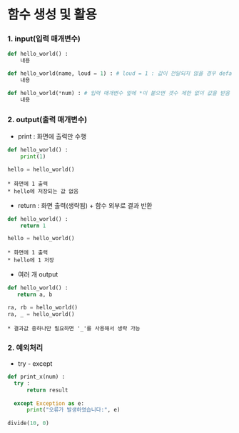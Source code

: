 # 함수 생성 및 활용

### 1. input(입력 매개변수)
```python
def hello_world() : 
    내용
```

```python
def hello_world(name, loud = 1) : # loud = 1 : 값이 전달되지 않을 경우 defalut 적용값 설정
    내용
```

```python
def hello_world(*num) : # 입력 매개변수 앞에 *이 붙으면 갯수 제한 없이 값을 받음
    내용
```

### 2. output(출력 매개변수)

 * print : 화면에 출력만 수행
```python
def hello_world() :
    print(1)

hello = hello_world()
```
    * 화면에 1 출력
    * hello에 저장되는 값 없음

 * return : 화면 출력(생략됨) + 함수 외부로 결과 반환
```python
def hello_world() :
    return 1

hello = hello_world()
```
    * 화면에 1 출력
    * hello에 1 저장

 * 여러 개 output
 ```python
def hello_world() :
    return a, b

ra, rb = hello_world()
ra, _ = hello_world()
```
    * 결과값 중하나만 필요하면 '_'를 사용해서 생략 가능

### 2. 예외처리

 * try - except
  ```python
def print_x(num) :
    try :
        return result
    
    except Exception as e:
        print("오류가 발생하였습니다:", e)
        
divide(10, 0)
```